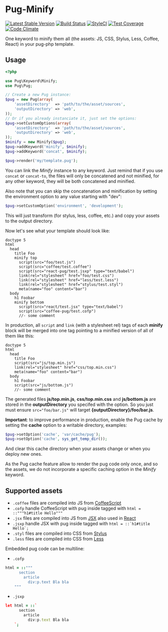 # Pug-Minify
[![Latest Stable Version](https://poser.pugx.org/pug-php/pug-minify/v/stable.png)](https://packagist.org/packages/pug-php/pug-minify)
[![Build Status](https://travis-ci.org/pug-php/pug-minify.svg?branch=master)](https://travis-ci.org/pug-php/pug-minify)
[![StyleCI](https://styleci.io/repos/64454439/shield?style=flat)](https://styleci.io/repos/64454439)
[![Test Coverage](https://codeclimate.com/github/pug-php/pug-minify/badges/coverage.svg)](https://codecov.io/github/pug-php/pug-minify?branch=master)
[![Code Climate](https://codeclimate.com/github/pug-php/pug-minify/badges/gpa.svg)](https://codeclimate.com/github/pug-php/pug-minify)

One keyword to minify them all (the assets: JS, CSS, Stylus, Less, Coffee, React) in your pug-php template.

## Usage

```php
<?php

use Pug\Keyword\Minify;
use Pug\Pug;

// Create a new Pug instance:
$pug = new Pug(array(
    'assetDirectory'  => 'path/to/the/asset/sources',
    'outputDirectory' => 'web',
));
// Or if you already instanciate it, just set the options:
$pug->setCustomOptions(array(
    'assetDirectory'  => 'path/to/the/asset/sources',
    'outputDirectory' => 'web',
));
$minify = new Minify($pug);
$pug->addKeyword('minify', $minify);
$pug->addKeyword('concat', $minify);

$pug->render('my/template.pug');
```

You can link the *Minify* instance to any keyword. Just remind that if you use ```concat``` or ```concat-to```, the files will only be concatened and not minified, for any other keyword, they will be both concatened and minified.

Also note that you can skip the concatenation and minification by setting the environment option to any value starting with "dev":
```php
$pug->setCustomOption('environment', 'development');
```

This will just transform (for stylus, less, coffee, etc.) and copy your assets to the output directory.

Now let's see what your template should look like:
```pug
doctype 5
html
  head
    title Foo
    minify top
      script(src="foo/test.js")
      script(src="coffee/test.coffee")
      script(src="react-pug/test.jsxp" type="text/babel")
      link(rel="stylesheet" href="foo/test.css")
      link(rel="stylesheet" href="less/test.less")
      link(rel="stylesheet" href="stylus/test.styl")
      meta(name="foo" content="bar")
  body
    h1 Foobar
    minify bottom
      script(src="react/test.jsx" type="text/babel")
      script(src="coffee-pug/test.cofp")
      //- some comment
```

In production, all ```script``` and ```link``` (with a stylesheet rel) tags of each **minify** block will be merged into one tag pointing to a minified version of all of them like this:
```pug
doctype 5
html
  head
    title Foo
    script(src="js/top.min.js")
    link(rel="stylesheet" href="css/top.min.css")
    meta(name="foo" content="bar")
  body
    h1 Foobar
    script(src="js/bottom.js")
    //- some comment
```

The generated files **js/top.min.js**, **css/top.min.css** and **js/bottom.js** are stored in the **outputDirectory** you specifed with the option. So you just must ensure ```src="foo/bar.js"``` will target **{outputDirectory}/foo/bar.js**.

**Important**: to improve performance in production, enable the Pug cache by setting the **cache** option to a writable directory, examples:
```php
$pug->setOption('cache', 'var/cache/pug');
$pug->setOption('cache', sys_get_temp_dir());
```
And clear this cache directory when your assets change or when you deploy new ones.

As the Pug cache feature allow to render the pug code only once, and so the assets, we do not incorporate a specific caching option in the *Minify* keyword.

## Supported assets

* `.coffee` files are compiled into JS from [CoffeeScript](http://coffeescript.org/)
* `.cofp` handle CoffeeScript with pug inside tagged with ```html = ::"""h1#title Hello"""```
* `.jsx` files are compiled into JS from [JSX](https://jsx.github.io/) also used in [React](http://buildwithreact.com/tutorial/jsx)
* `.jsxp` handle JSX with pug inside tagged with ```html = ::`h1#title Hello`;```
* `.styl` files are compiled into CSS from [Stylus](http://stylus-lang.com/)
* `.less` files are compiled into CSS from [Less](http://lesscss.org/)

Embedded pug code can be multiline:
* `.cofp`
```coffee
html = ::"""
      section
        article
          div:p.text Bla bla
    """
```
* `.jsxp`
```coffee
let html = ::`
      section
        article
          div:p.text Bla bla
    `;
```

